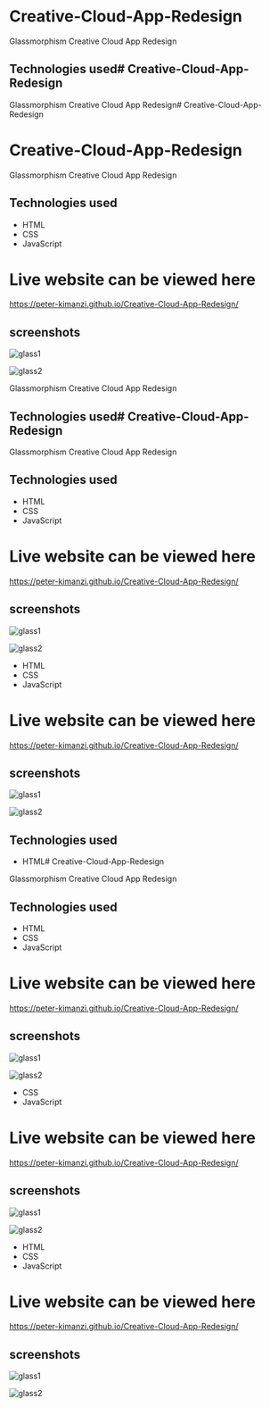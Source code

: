 # Creative-Cloud-App-Redesign

Glassmorphism Creative Cloud App Redesign

## Technologies used# Creative-Cloud-App-Redesign

Glassmorphism Creative Cloud App Redesign# Creative-Cloud-App-Redesign
# Creative-Cloud-App-Redesign

Glassmorphism Creative Cloud App Redesign

## Technologies used

* HTML
* CSS
* JavaScript

# Live website can be viewed here

https://peter-kimanzi.github.io/Creative-Cloud-App-Redesign/


## screenshots

![glass1](https://user-images.githubusercontent.com/71552773/169787993-f431e99e-e3ad-456b-92b2-300003fd6972.PNG)


![glass2](https://user-images.githubusercontent.com/71552773/169788163-b9738b4c-3405-4365-a180-2436746f2455.PNG)

Glassmorphism Creative Cloud App Redesign

## Technologies used# Creative-Cloud-App-Redesign

Glassmorphism Creative Cloud App Redesign

## Technologies used

* HTML
* CSS
* JavaScript

# Live website can be viewed here

https://peter-kimanzi.github.io/Creative-Cloud-App-Redesign/


## screenshots

![glass1](https://user-images.githubusercontent.com/71552773/169787993-f431e99e-e3ad-456b-92b2-300003fd6972.PNG)


![glass2](https://user-images.githubusercontent.com/71552773/169788163-b9738b4c-3405-4365-a180-2436746f2455.PNG)


* HTML
* CSS
* JavaScript

# Live website can be viewed here

https://peter-kimanzi.github.io/Creative-Cloud-App-Redesign/


## screenshots

![glass1](https://user-images.githubusercontent.com/71552773/169787993-f431e99e-e3ad-456b-92b2-300003fd6972.PNG)


![glass2](https://user-images.githubusercontent.com/71552773/169788163-b9738b4c-3405-4365-a180-2436746f2455.PNG)


## Technologies used

* HTML# Creative-Cloud-App-Redesign

Glassmorphism Creative Cloud App Redesign

## Technologies used

* HTML
* CSS
* JavaScript

# Live website can be viewed here

https://peter-kimanzi.github.io/Creative-Cloud-App-Redesign/


## screenshots

![glass1](https://user-images.githubusercontent.com/71552773/169787993-f431e99e-e3ad-456b-92b2-300003fd6972.PNG)


![glass2](https://user-images.githubusercontent.com/71552773/169788163-b9738b4c-3405-4365-a180-2436746f2455.PNG)

* CSS
* JavaScript

# Live website can be viewed here

https://peter-kimanzi.github.io/Creative-Cloud-App-Redesign/


## screenshots

![glass1](https://user-images.githubusercontent.com/71552773/169787993-f431e99e-e3ad-456b-92b2-300003fd6972.PNG)


![glass2](https://user-images.githubusercontent.com/71552773/169788163-b9738b4c-3405-4365-a180-2436746f2455.PNG)


* HTML
* CSS
* JavaScript

# Live website can be viewed here

https://peter-kimanzi.github.io/Creative-Cloud-App-Redesign/


## screenshots

![glass1](https://user-images.githubusercontent.com/71552773/169787993-f431e99e-e3ad-456b-92b2-300003fd6972.PNG)


![glass2](https://user-images.githubusercontent.com/71552773/169788163-b9738b4c-3405-4365-a180-2436746f2455.PNG)
